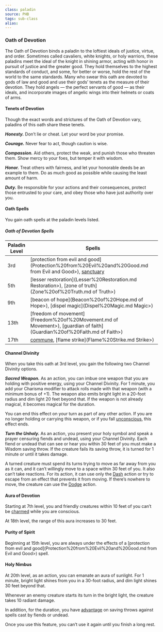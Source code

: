 ```yaml
---
class: paladin
source: PHB
tags: sub-class
alias:
---
```

### Oath of Devotion

The Oath of Devotion binds a paladin to the loftiest ideals of justice, virtue, and order. Sometimes called cavaliers, white knights, or holy warriors, these paladins meet the ideal of the knight in shining armor, acting with honor in pursuit of justice and the greater good. They hold themselves to the highest standards of conduct, and some, for better or worse, hold the rest of the world to the same standards. Many who swear this oath are devoted to gods of law and good and use their gods’ tenets as the measure of their devotion. They hold angels — the perfect servants of good — as their ideals, and incorporate images of angelic wings into their helmets or coats of arms.

#### Tenets of Devotion

Though the exact words and strictures of the Oath of Devotion vary, paladins of this oath share these tenets.

_**Honesty.**_ Don’t lie or cheat. Let your word be your promise.

_**Courage.**_ Never fear to act, though caution is wise.

_**Compassion.**_ Aid others, protect the weak, and punish those who threaten them. Show mercy to your foes, but temper it with wisdom.

_**Honor.**_ Treat others with fairness, and let your honorable deeds be an example to them. Do as much good as possible while causing the least amount of harm.

_**Duty.**_ Be responsible for your actions and their consequences, protect those entrusted to your care, and obey those who have just authority over you.

#### Oath Spells

You gain oath spells at the paladin levels listed.

##### Oath of Devotion Spells
|Paladin Level|Spells|
|---|---|
|3rd|[protection from evil and good](Protection%20from%20Evil%20and%20Good.md from Evil and Good>), [sanctuary](Sanctuary.md)|
|5th|[lesser restoration](Lesser%20Restoration.md Restoration>), [zone of truth](Zone%20of%20Truth.md of Truth>)|
|9th|[beacon of hope](Beacon%20of%20Hope.md of Hope>), [dispel magic](Dispel%20Magic.md Magic>)|
|13th|[freedom of movement](Freedom%20of%20Movement.md of Movement>), [guardian of faith](Guardian%20of%20Faith.md of Faith>)|
|17th|[commune](Commune.md), [flame strike](Flame%20Strike.md Strike>)|

#### Channel Divinity

When you take this oath at 3rd level, you gain the following two Channel Divinity options.

_**Sacred Weapon.**_ As an action, you can imbue one weapon that you are holding with positive energy, using your Channel Divinity. For 1 minute, you add your Charisma modifier to attack rolls made with that weapon (with a minimum bonus of +1). The weapon also emits bright light in a 20-foot radius and dim light 20 feet beyond that. If the weapon is not already magical, it becomes magical for the duration.

You can end this effect on your turn as part of any other action. If you are no longer holding or carrying this weapon, or if you fall [unconscious](Conditions.md#Unconscious), this effect ends.

_**Turn the Unholy.**_ As an action, you present your holy symbol and speak a prayer censuring fiends and undead, using your Channel Divinity. Each fiend or undead that can see or hear you within 30 feet of you must make a Wisdom saving throw. If the creature fails its saving throw, it is turned for 1 minute or until it takes damage.

A turned creature must spend its turns trying to move as far away from you as it can, and it can’t willingly move to a space within 30 feet of you. It also can’t take reactions. For its action, it can use only the [Dash](Combat#Dash) action or try to escape from an effect that prevents it from moving. If there’s nowhere to move, the creature can use the [Dodge](Combat#Dodge) action.

#### Aura of Devotion

Starting at 7th level, you and friendly creatures within 10 feet of you can’t be [charmed](Conditions.md#Charmed) while you are conscious.

At 18th level, the range of this aura increases to 30 feet.

#### Purity of Spirit

Beginning at 15th level, you are always under the effects of a [protection from evil and good](Protection%20from%20Evil%20and%20Good.md from Evil and Good>) spell.

#### Holy Nimbus

At 20th level, as an action, you can emanate an aura of sunlight. For 1 minute, bright light shines from you in a 30-foot radius, and dim light shines 30 feet beyond that.

Whenever an enemy creature starts its turn in the bright light, the creature takes 10 radiant damage.

In addition, for the duration, you have [advantage](<Abilities#Advantage and Disadvantage>) on saving throws against spells cast by fiends or undead.

Once you use this feature, you can’t use it again until you finish a long rest.